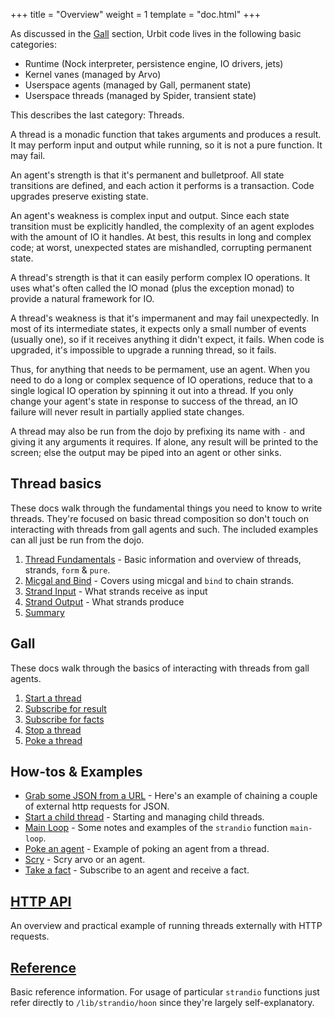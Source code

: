 +++
title = "Overview"
weight = 1
template = "doc.html"
+++

As discussed in the [Gall](@/docs/userspace/gall/gall.md) section, Urbit code lives in the following basic
categories:

- Runtime (Nock interpreter, persistence engine, IO drivers, jets)
- Kernel vanes (managed by Arvo)
- Userspace agents (managed by Gall, permanent state)
- Userspace threads (managed by Spider, transient state)

This describes the last category:  Threads.

A thread is a monadic function that takes arguments and produces a
result.  It may perform input and output while running, so it is not a
pure function.  It may fail.

An agent's strength is that it's permanent and bulletproof.  All state
transitions are defined, and each action it performs is a transaction.
Code upgrades preserve existing state.

An agent's weakness is complex input and output.  Since each state
transition must be explicitly handled, the complexity of an agent
explodes with the amount of IO it handles.  At best, this results in
long and complex code; at worst, unexpected states are mishandled,
corrupting permanent state.

A thread's strength is that it can easily perform complex IO operations.
It uses what's often called the IO monad (plus the exception monad) to
provide a natural framework for IO.

A thread's weakness is that it's impermanent and may fail unexpectedly.
In most of its intermediate states, it expects only a small number of
events (usually one), so if it receives anything it didn't expect, it
fails.  When code is upgraded, it's impossible to upgrade a running
thread, so it fails.

Thus, for anything that needs to be permament, use an agent.  When you
need to do a long or complex sequence of IO operations, reduce that to a
single logical IO operation by spinning it out into a thread.  If you
only change your agent's state in response to success of the thread, an
IO failure will never result in partially applied state changes.

A thread may also be run from the dojo by prefixing its name with `-`
and giving it any arguments it requires.  If alone, any result will be
printed to the screen; else the output may be piped into an agent or
other sinks.

## Thread basics

These docs walk through the fundamental things you need to know to write threads. They're focused on basic thread composition so don't touch on interacting with threads from gall agents and such. The included examples can all just be run from the dojo.

1. [Thread Fundamentals](@/docs/userspace/threads/basics/fundamentals.md) - Basic information and overview of threads, strands, `form` & `pure`. 
2. [Micgal and Bind](@/docs/userspace/threads/basics/bind.md) - Covers using micgal and `bind` to chain strands.
3. [Strand Input](@/docs/userspace/threads/basics/input.md) - What strands receive as input
4. [Strand Output](@/docs/userspace/threads/basics/output.md) - What strands produce
5. [Summary](@/docs/userspace/threads/basics/summary.md)

## Gall
These docs walk through the basics of interacting with threads from gall agents.

1. [Start a thread](@/docs/userspace/threads/gall/start-thread.md)
2. [Subscribe for result](@/docs/userspace/threads/gall/take-result.md)
3. [Subscribe for facts](@/docs/userspace/threads/gall/take-facts.md)
4. [Stop a thread](@/docs/userspace/threads/gall/stop-thread.md)
5. [Poke a thread](@/docs/userspace/threads/gall/poke-thread.md)

## How-tos & Examples

- [Grab some JSON from a URL](@/docs/userspace/threads/examples/get-json.md) - Here's an example of chaining a couple of external http requests for JSON.
- [Start a child thread](@/docs/userspace/threads/examples/child-thread.md) - Starting and managing child threads.
- [Main Loop](@/docs/userspace/threads/examples/main-loop.md) - Some notes and examples of the `strandio` function `main-loop`.
- [Poke an agent](@/docs/userspace/threads/examples/poke-agent.md) - Example of poking an agent from a thread.
- [Scry](@/docs/userspace/threads/examples/scry.md) - Scry arvo or an agent.
- [Take a fact](@/docs/userspace/threads/examples/take-fact.md) - Subscribe to an agent and receive a fact.

## [HTTP API](@/docs/userspace/threads/http-api.md)
An overview and practical example of running threads externally with HTTP requests.

## [Reference](@/docs/userspace/threads/reference.md)
Basic reference information. For usage of particular `strandio` functions just refer directly to `/lib/strandio/hoon` since they're largely self-explanatory.
